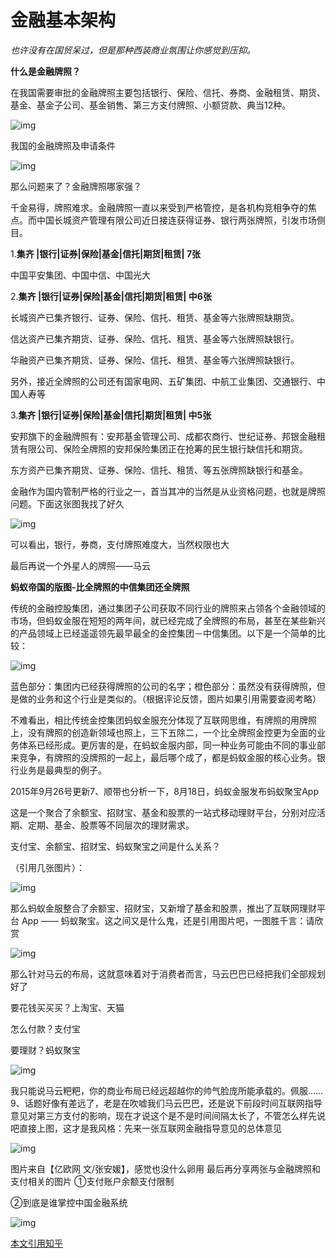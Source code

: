 
# 金融基本架构

*也许没有在国贸呆过，但是那种西装商业氛围让你感觉到压抑。*



**什么是金融牌照？**

在我国需要审批的金融牌照主要包括银行、保险、信托、券商、金融租赁、期货、基金、基金子公司、基金销售、第三方支付牌照、小额贷款、典当12种。

![img](../assets/images/1a619b4911e006faea4ac673002806a5_hd.png)



我国的金融牌照及申请条件

![img](../assets/images/bbc7440dbdecdbecdf7c615f99691c27_hd.png)



那么问题来了？金融牌照哪家强？

千金易得，牌照难求。金融牌照一直以来受到严格管控，是各机构竞相争夺的焦点。而中国长城资产管理有限公司近日接连获得证券、银行两张牌照，引发市场侧目。

1.**集齐 |银行|证券|保险|基金|信托|期货|租赁| 7张**

中国平安集团、中国中信、中国光大

2.**集齐 |银行|证券|保险|基金|信托|期货|租赁| 中6张**

长城资产已集齐银行、证券、保险、信托、租赁、基金等六张牌照缺期货。

信达资产已集齐期货、证券、保险、信托、租赁、基金等六张牌照缺银行。

华融资产已集齐期货、证券、保险、信托、租赁、基金等六张牌照缺银行。

另外，接近全牌照的公司还有国家电网、五矿集团、中航工业集团、交通银行、中国人寿等

3.**集齐 |银行|证券|保险|基金|信托|期货|租赁| 中5张**

安邦旗下的金融牌照有：安邦基金管理公司、成都农商行、世纪证券、邦银金融租赁有限公司、保险全牌照的安邦保险集团正在抢筹的民生银行缺信托和期货。

东方资产已集齐期货、证券、保险、信托、租赁、等五张牌照缺银行和基金。





金融作为国内管制严格的行业之一，首当其冲的当然是从业资格问题，也就是牌照问题。下面这张图我找了好久

![img](https://pic1.zhimg.com/80/b86cbdd85b804f5fed6ce9894472b35a_hd.jpg)

可以看出，银行，券商，支付牌照难度大，当然权限也大



最后再说一个外星人的牌照——马云

 **蚂蚁帝国的版图-比全牌照的中信集团还全牌照**

传统的金融控股集团，通过集团子公司获取不同行业的牌照来占领各个金融领域的市场，但蚂蚁金服在短短的两年间，就已经完成了全牌照的布局，甚至在某些新兴的产品领域上已经遥遥领先最早最全的金控集团－中信集团。以下是一个简单的比较：

![img](../assets/images/6fa97adae357782bb73ee8287ae8dda5_hd.png)



​       蓝色部分：集团内已经获得牌照的公司的名字；橙色部分：虽然没有获得牌照，但是做的业务和这个行业是类似的。（根据评论反馈，图片如果引用需要查阅考略）

​       不难看出，相比传统金控集团蚂蚁金服充分体现了互联网思维，有牌照的用牌照上，没有牌照的创造新领域也照上，三下五除二，一个比全牌照金控更为全面的业务体系已经形成。更厉害的是，在蚂蚁金服内部，同一种业务可能由不同的事业部来竞争，有牌照的没牌照的一起上，最后哪个成了，都是蚂蚁金服的核心业务。银行业务是最典型的例子。


 2015年9月26号更新7、顺带也分析一下，8月18日，蚂蚁金服发布蚂蚁聚宝App

这是一个聚合了余额宝、招财宝、基金和股票的一站式移动理财平台，分别对应活期、定期、基金、股票等不同层次的理财需求。

支付宝、余额宝、招财宝、蚂蚁聚宝之间是什么关系？

（引用几张图片）：

![img](../assets/images/06fe722507032e87f61ec1789e821a75_hd.png)



那么蚂蚁金服整合了余额宝、招财宝，又新增了基金和股票，推出了互联网理财平台 App —— 蚂蚁聚宝。这之间又是什么鬼，还是引用图片吧，一图胜千言：请欣赏

![img](../assets/images/21aba889c3140255e624b00f3693045f_hd.png)

那么针对马云的布局，这就意味着对于消费者而言，马云巴巴已经把我们全部规划好了

要花钱买买买？上淘宝、天猫

怎么付款？支付宝

要理财？蚂蚁聚宝



![img](../assets/images/4203bfe22c80cc740e9c99dd8055004b_hd.png)

我只能说马云粑粑，你的商业布局已经远超越你的帅气脸庞所能承载的。佩服……
9、话题好像有差远了，老是在吹嘘我们马云巴巴，还是说下前段时间互联网指导意见对第三方支付的影响，现在才说这个是不是时间间隔太长了，不管怎么样先说吧直接上图，这才是我风格：先来一张互联网金融指导意见的总体意见

![img](../assets/images/9d58707f8755b371a0f53f6eb1af49d5_hd.png)

图片来自【亿欧网 文/张安媛】，感觉也没什么卵用
最后再分享两张与金融牌照和支付相关的图片  ①支付账户余额支付限制

②到底是谁掌控中国金融系统

![img](../assets/images/88cb4c344cd1429afd91a3824abf4610_hd.png)



[本文引用知乎](https://www.zhihu.com/question/20026985) 

